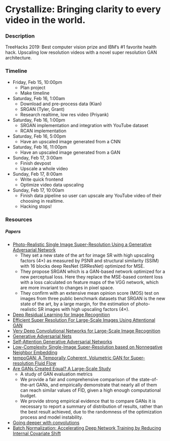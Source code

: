 # Crystallize: Bringing clarity to every video in the world.

### Description
TreeHacks 2019: Best computer vision prize and IBM’s #1 favorite health hack. Upscaling low resolution videos with a novel super resolution GAN architecture.

### Timeline

- Friday, Feb 15, 10:00pm
  - Plan project
  - Make timeline
- Saturday, Feb 16, 1:00am
  - Download and pre-process data (Kian)
  - SRGAN (Tyler, Grant)
  - Research realtime, low res video (Priyank)
- Saturday, Feb 16, 1:00pm
  - SRGAN implementation and integration with YouTube dataset
  - RCAN implementation
- Saturday, Feb 16, 5:00pm
  - Have an upscaled image generated from a CNN
- Saturday, Feb 16, 11:00pm
  - Have an upscaled image generated from a GAN
- Sunday, Feb 17, 3:00am
  - Finish devpost
  - Upscale a whole video
- Sunday, Feb 17, 8:00am
  - Write quick frontend
  - Optimize video data upscaling 
- Sunday, Feb 17, 10:00am
  - Finish data pipeline so user can upscale any YouTube video of their choosing in realtime.
  - Hacking stops!

### Resources

##### Papers
- [Photo-Realistic Single Image Super-Resolution Using a Generative Adversarial Network](https://arxiv.org/pdf/1609.04802.pdf)
  - They set a new state of the art for image SR with high upscaling factors (4×) as measured by PSNR and structural similarity (SSIM) with 16 blocks deep ResNet (SRResNet) optimized for MSE.
  - They propose SRGAN which is a GAN-based network optimized for a new perceptual loss. Here they replace the MSE-based content loss with a loss calculated on feature maps of the VGG network, which are more invariant to changes in pixel space.
  - They confirm with an extensive mean opinion score (MOS) test on images from three public benchmark datasets that SRGAN is the new state of the art, by a large margin, for the estimation of photo-realistic SR images with high upscaling factors (4×).
- [Deep Residual Learning for Image Recognition](https://arxiv.org/pdf/1512.03385.pdf)
- [Efficient Super Resolution For Large-Scale Images Using Attentional GAN](https://arxiv.org/pdf/1812.04821.pdf)
- [Very Deep Convolutional Networks for Large-Scale Image Recognition](https://arxiv.org/pdf/1409.1556.pdf)
- [Generative Adversarial Nets](https://arxiv.org/pdf/1406.2661.pdf)
- [Self-Attention Generative Adversarial Networks](https://arxiv.org/pdf/1805.08318.pdf)
- [Low-Complexity Single-Image Super-Resolution based on Nonnegative Neighbor Embedding](http://people.rennes.inria.fr/Aline.Roumy/publi/12bmvc_Bevilacqua_lowComplexitySR.pdf)
- [tempoGAN: A Temporally Coherent, Volumetric GAN for Super-resolution Fluid Flow](https://arxiv.org/pdf/1801.09710.pdf)
- [Are GANs Created Equal? A Large-Scale Study](https://arxiv.org/pdf/1711.10337.pdf)
  - A study of GAN evaluation metrics
  - We provide a fair and comprehensive comparison of the state-of-the-art GANs, and empirically demonstrate that nearly all of them can reach similar values of FID, given a high enough computational budget.
  - We provide strong empirical evidence that to compare GANs it is necessary to report a summary of distribution of results, rather than the best result achieved, due to the randomness of the optimization process and model instability.
- [Going deeper with convolutions](https://arxiv.org/pdf/1409.4842v1.pdf)
- [Batch Normalization: Accelerating Deep Network Training by Reducing Internal Covariate Shift](https://arxiv.org/pdf/1502.03167.pdf)
